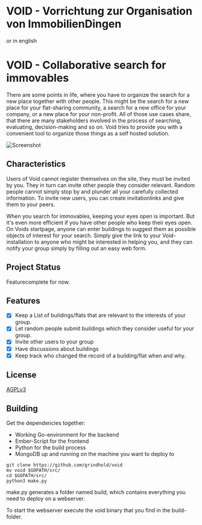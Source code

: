 # VOID - Vorrichtung zur Organisation von ImmobilienDingen

or in english

# VOID - Collaborative search for immovables

There are some points in life, where you have to organize the search for a new place together
with other people. This might be the search for a new place for your flat-sharing community,
a search for a new office for your company, or a new place for your non-profit. All of those
use cases share, that there are many stakeholders involved in the process of searching,
evaluating, decision-making and so on. Void tries to provide you with a convenient tool to
organize those things as a self hosted solution.

![Screenshot](https://i.imgur.com/2bTfcJ7.png)

## Characteristics

Users of Void cannot register themselves on the site, they must be invited by you. They in turn
can invite other people they consider relevant. Random people cannot simply stop by and
plunder all your carefully collected information.
To invite new users, you can create invitationlinks and give them to your peers.

When you search for immovables, keeping your eyes open is important. But it's even more
efficient if you have other people who keep their eyes open. On Voids startpage, anyone
can enter buildings to suggest them as possible objects of interest for your search.
Simply give the link to your Void-installation to anyone who might be interested in helping
you, and they can notify your group simply by filling out an easy web form.

## Project Status

Featurecomplete for now.

## Features

 * [x] Keep a List of buildings/flats that are relevant to the interests of your group.
 * [x] Let random people submit buildings which they consider useful for your group.
 * [x] Invite other users to your group
 * [x] Have discussions about buildings
 * [x] Keep track who changed the record of a building/flat when and why.

## License

[AGPLv3](https://www.gnu.org/licenses/agpl.html )

## Building

Get the dependencies together:
 * Working Go-environment for the backend
 * Ember-Script for the frontend
 * Python for the build process
 * MongoDB up and running on the machine you want to deploy to

```shell
git clone https://github.com/grindhold/void
mv void $GOPATH/src/
cd $GOPATH/src/
python3 make.py
```

make.py generates a folder named build, which contains everything you need to deploy on a
webserver.

To start the webserver execute the void binary that you find in the build-folder.
